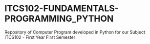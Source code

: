 # ITCS102-FUNDAMENTALS-PROGRAMMING_PYTHON
Repository of Computer Program developed in Python for our Subject ITCS102 - First Year First Semester
